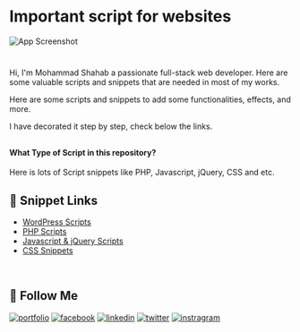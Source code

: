 
# Important script for websites


![App Screenshot](https://code.visualstudio.com/opengraphimg/opengraph-home.png)

# 


Hi, I'm Mohammad Shahab a passionate full-stack web developer. Here are some valuable scripts and snippets that are needed in most of my works.

Here are some scripts and snippets to add some functionalities, effects, and more.

I have decorated it step by step, check below the links.
## 
## 

#### What Type of Script in this repository?

Here is lots of Script snippets like PHP, Javascript, jQuery, CSS and etc.

## 
## 



## 🔗 Snippet Links

- [WordPress Scripts](https://github.com/shb-services/imortant-scripts-for-web/blob/main/WordPress%20Script.md)
- [PHP Scripts](https://github.com/shb-services/imortant-scripts-for-web/blob/main/php%20snippets.md)
- [Javascript & jQuery Scripts](https://github.com/shb-services/imortant-scripts-for-web/blob/main/js%20and%20jquery.md)
- [CSS Snippets](https://github.com/shb-services/imortant-scripts-for-web/blob/main/CSS%20Snippets.md)


<br />

## 🔗 Follow Me

[![portfolio](https://img.shields.io/badge/my_portfolio-000?style=for-the-badge&logo=ko-fi&logoColor=white)](https://frshahab.me/)
[![facebook](https://img.shields.io/badge/Facebook-1877F2?style=for-the-badge&logo=facebook&logoColor=white)](https://www.facebook.com/frshahab.me)
[![linkedin](https://img.shields.io/badge/linkedin-0A66C2?style=for-the-badge&logo=linkedin&logoColor=white)](https://www.linkedin.com/in/frshahab/)
[![twitter](https://img.shields.io/badge/twitter-1DA1F2?style=for-the-badge&logo=twitter&logoColor=white)](https://twitter.com/shb_services)
[![instragram](https://img.shields.io/badge/Instagram-E4405F?style=for-the-badge&logo=instagram&logoColor=white)](https://www.instagram.com/shahab.insta/)
